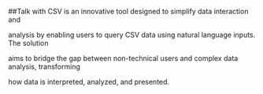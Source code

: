 ##Talk with CSV is an innovative tool designed to simplify data interaction and 

analysis by enabling users to query CSV data using natural language inputs. The solution 

aims to bridge the gap between non-technical users and complex data analysis, transforming 

how data is interpreted, analyzed, and presented.
